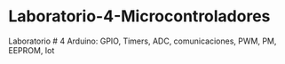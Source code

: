 # Laboratorio-4-Microcontroladores
Laboratorio # 4 Arduino: GPIO, Timers, ADC, comunicaciones, PWM, PM, EEPROM, Iot
